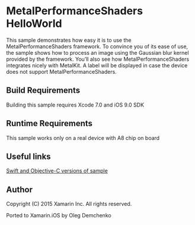 MetalPerformanceShaders HelloWorld
==============

This sample demonstrates how easy it is to use the MetalPerformanceShaders framework. To convince you of its ease of use, the sample shows how to process an image using the Gaussian blur kernel provided by the framework. You’ll also see how MetalPerformanceShaders integrates nicely with MetalKit. A label will be displayed in case the device does not support MetalPerformanceShaders.

Build Requirements
------------------

Building this sample requires Xcode 7.0 and iOS 9.0 SDK

Runtime Requirements
------------------

This sample works only on a real device with A8 chip on board

Useful links
-------------

[Swift and Objective-C versions of sample](https://developer.apple.com/library/prerelease/ios/samplecode/MetalPerformanceShadersHelloWorld/Introduction/Intro.html#//apple_ref/doc/uid/TP40016188)

Author
------ 
Copyright (C) 2015 Xamarin Inc. All rights reserved.

Ported to Xamarin.iOS by Oleg Demchenko
